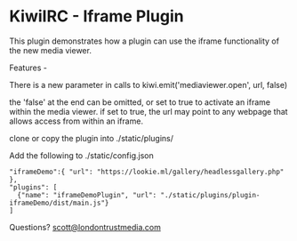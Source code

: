 # KiwiIRC - Iframe Plugin

This plugin demonstrates how a plugin can use the iframe functionality of the new media viewer.

Features -

There is a new parameter in calls to kiwi.emit('mediaviewer.open', url, false)

the 'false' at the end can be omitted, or set to true to activate an iframe within
the media viewer. if set to true, the url may point to any webpage that allows
access from within an iframe.

clone or copy the plugin into ./static/plugins/

Add the following to ./static/config.json

    "iframeDemo":{ "url": "https://lookie.ml/gallery/headlessgallery.php" },
    "plugins": [
      {"name": "iframeDemoPlugin", "url": "./static/plugins/plugin-iframeDemo/dist/main.js"}
    ]
  
  


Questions? scott@londontrustmedia.com
